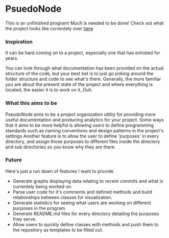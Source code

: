 # PsuedoNode

This is an unfinished program!  Much is needed to be done! 
Check out what the project looks like currentely over [here](http://www.jayusstudios.com/Projects/PseudoNode/).

### Inspiration
It can be hard coming on to a project, especially one that has exhisted for years.

You can look through what documentation has been provided on the actual structure of the code, but your best bet is to just go poking around the folder structure and code to see what's there.  Generally, the more familiar you are about the present state of the project and where everything is located, the easier it is to work on it, *Duh*.

### What this aims to be

PseudoNode aims to be a project organization utility for providing more useful documentation and producing analytics for your project.  Some ways that it aims to be more helpful is allowing users to define programming standards such as naming conventions and design patterns in the project's settings Another feature is to allow the user to define 'purposes' in every directory, and assign those purposes to different files inside the directory and sub directories so you know why they are there.	

### Future
Here's just a run down of features I want to provide

* Generate graphs displaying data relating to recent commits and what is currentely being worked on.
* Parse user code for it's comments and defined methods and build relationships between classes for visualization.
* Generate statistics for seeing what users are working on different purposes in the program.
* Generate README.md files for every directory detailing the purposes they serve.
* Allow users to quickly define classes with methods and push them to the repository as templates to be filled out.
